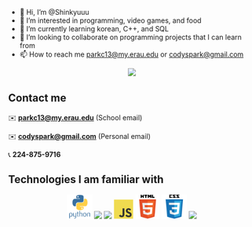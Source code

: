 - 👋 Hi, I’m @Shinkyuuu
- 👀 I’m interested in programming, video games, and food
- 🌱 I’m currently learning korean, C++, and SQL
- 💞️ I’m looking to collaborate on programming projects that I can learn from
- 📫 How to reach me parkc13@my.erau.edu or codyspark@gmail.com

<p align="center">
  <img href="https://github.com/Shinkyuuu/github-readme-stats" src="https://github-readme-stats.vercel.app/api/top-langs/?username=Shinkyuuu&theme=dracula&show_icons=true&langs_count=7&hide=PowerShell" />
</p>

## Contact me
✉️ <b>parkc13@my.erau.edu</b> (School email)

✉️ <b>codyspark@gmail.com</b> (Personal email)

📞 <b>224-875-9716</b>

## Technologies I am familiar with
<p align="center">
  <span>
    <img src="https://raw.githubusercontent.com/devicons/devicon/master/icons/python/python-original-wordmark.svg" width="10%"/>
    <img src="https://upload.wikimedia.org/wikipedia/commons/1/18/C_Programming_Language.svg" width="8%"/>
    <img src="https://www.pinclipart.com/picdir/big/104-1040733_kotlin-java-programming-language-logo-clipart.png" width="18%"/>
    <img src="https://raw.githubusercontent.com/devicons/devicon/master/icons/javascript/javascript-original.svg" width="8%"/>
    <img src="https://raw.githubusercontent.com/devicons/devicon/master/icons/html5/html5-original-wordmark.svg" width="10%"/>
    <img src="https://raw.githubusercontent.com/devicons/devicon/master/icons/css3/css3-original-wordmark.svg" width="10%"/>
    <img src="https://upload.wikimedia.org/wikipedia/commons/d/d4/Kotlin_logo.svg" width="18%"/>
  </span>
</p>
